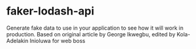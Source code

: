 # faker-lodash-api
Generate fake data to use in your application to see how it will work in production. Based on original article by George Ikwegbu, edited by Kola-Adelakin Inioluwa for web boss

